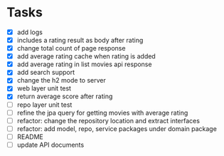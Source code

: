 # Tasks
- [x] add logs
- [x] includes a rating result as body after rating
- [x] change total count of page response
- [x] add average rating cache when rating is added
- [x] add average rating in list movies api response
- [x] add search support
- [x] change the h2 mode to server
- [x] web layer unit test
- [x] return average score after rating
- [ ] repo layer unit test
- [ ] refine the jpa query for getting movies with average rating
- [ ] refactor: change the repository location and extract interfaces
- [ ] refactor: add model, repo, service packages under domain package
- [ ] README
- [ ] update API documents